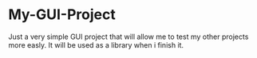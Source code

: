 # My-GUI-Project
Just a very simple GUI project that will allow me to test my other projects more easly. It will be used as a library when i finish it.
